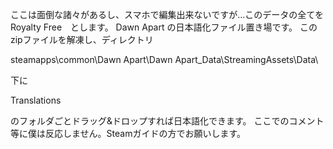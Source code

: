 ここは面倒な諸々があるし、スマホで編集出来ないですが…このデータの全てをRoyalty Free　とします。
Dawn Apart の日本語化ファイル置き場です。
このzipファイルを解凍し、ディレクトリ

steamapps\common\Dawn Apart\Dawn Apart_Data\StreamingAssets\Data\

下に

Translations

のフォルダごとドラッグ&ドロップすれば日本語化できます。
ここでのコメント等に僕は反応しません。Steamガイドの方でお願いします。
